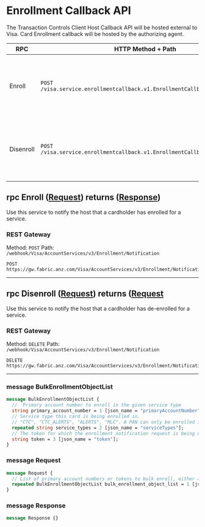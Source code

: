 # Enrollment Callback API

The Transaction Controls Client Host Callback API will be hosted external to Visa. Card Enrollment callback will be
hosted by the authorizing agent.

| RPC | HTTP Method + Path | Description | Scopes |
|-----|--------------------|-------------|--------|
| Enroll | `POST /visa.service.enrollmentcallback.v1.EnrollmentCallbackAPI/Enroll` | Use this service to notify the host that a cardholder has enrolled for a service. |  |
| Disenroll | `POST /visa.service.enrollmentcallback.v1.EnrollmentCallbackAPI/Disenroll` | Use this service to notify the host that a cardholder has de-enrolled for a service. |  |

## rpc Enroll ([Request](#message-request)) returns ([Response](#message-response))

Use this service to notify the host that a cardholder has enrolled for a service.

### REST Gateway

Method: `POST`
Path: `/webhook/Visa/AccountServices/v3/Enrollment/Notification`

```http request
POST https://gw.fabric.anz.com/Visa/AccountServices/v3/Enrollment/Notification
```

---

## rpc Disenroll ([Request](#message-request)) returns ([Request](#message-response)

Use this service to notify the host that a cardholder has de-enrolled for a service.

### REST Gateway

Method: `DELETE`
Path: `/webhook/Visa/AccountServices/v3/Enrollment/Notification`

```http request
DELETE https://gw.fabric.anz.com/Visa/AccountServices/v3/Enrollment/Notification
```

---

### message BulkEnrollmentObjectList

```protobuf
message BulkEnrollmentObjectList {
  //  Primary account number to enroll in the given service type
  string primary_account_number = 1 [json_name = "primaryAccountNumber"];
  // Service type this card is being enrolled in.
  // "CTC", "CTC_ALERTS", "ALERTS", "MLC". A PAN can only be enrolled in either CTC or CTC_ALERTS.
  repeated string service_types = 2 [json_name = "serviceTypes"];
  // The token for which the enrollment notification request is being made
  string token = 3 [json_name = "token"];
}
```

### message Request

```protobuf
message Request {
  // List of primary account numbers or tokens to bulk enroll, either a PAN or token is required.
  repeated BulkEnrollmentObjectList bulk_enrollment_object_list = 1 [json_name = "bulkEnrollmentObjectList"];
}
```

### message Response

```protobuf
message Response {}
```
